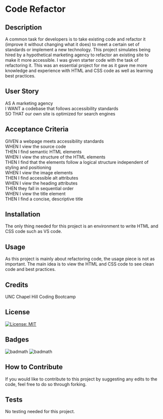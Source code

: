 # Code Refactor

## Description

A common task for developers is to take existing code and refactor it (improve it without changing what it does) to meet a certain set of standards or implement a new technology. This project simulates being hired by a hypothetical marketing agency to refactor an existing site to make it more accessible. I was given starter code with the task of refactoring it. This was an essential project for me as it gave me more knowledge and experience with HTML and CSS code as well as learning best practices.

## User Story

AS A marketing agency <br />
I WANT a codebase that follows accessibility standards <br />
SO THAT our own site is optimized for search engines <br />

## Acceptance Criteria

GIVEN a webpage meets accessibility standards <br />
WHEN I view the source code <br />
THEN I find semantic HTML elements <br />
WHEN I view the structure of the HTML elements <br />
THEN I find that the elements follow a logical structure independent of styling and positioning <br />
WHEN I view the image elements <br />
THEN I find accessible alt attributes <br />
WHEN I view the heading attributes <br />
THEN they fall in sequential order <br />
WHEN I view the title element <br />
THEN I find a concise, descriptive title <br />

## Installation

The only thing needed for this project is an environment to write HTML and CSS code such as VS code.

## Usage

As this project is mainly about refactoring code, the usage piece is not as important. The main idea is to view the HTML and CSS code to see clean code and best practices.

## Credits

UNC Chapel Hill Coding Bootcamp

## License

[![License: MIT](https://img.shields.io/badge/License-MIT-yellow.svg)](https://opensource.org/licenses/MIT)

## Badges

![badmath](https://img.shields.io/badge/html-100%25-blue)
![badmath](https://img.shields.io/badge/css-100%25-blue)

## How to Contribute

If you would like to contribute to this project by suggesting any edits to the code, feel free to do so through forking.

## Tests

No testing needed for this project.
